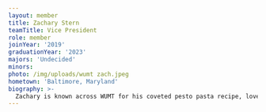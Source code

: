 ```yaml
---
layout: member
title: Zachary Stern
teamTitle: Vice President
role: member
joinYear: '2019'
graduationYear: '2023'
majors: 'Undecided'
minors: 
photo: /img/uploads/wumt zach.jpeg
hometown: 'Baltimore, Maryland'
biography: >-
  Zachary is known across WUMT for his coveted pesto pasta recipe, love for Thanksgiving, and frustration that Sunday practices almost always overlap with Ravens games. His biggest fears are stinkbugs and injustice. He joined mock trial to conquer them both.
---
```

